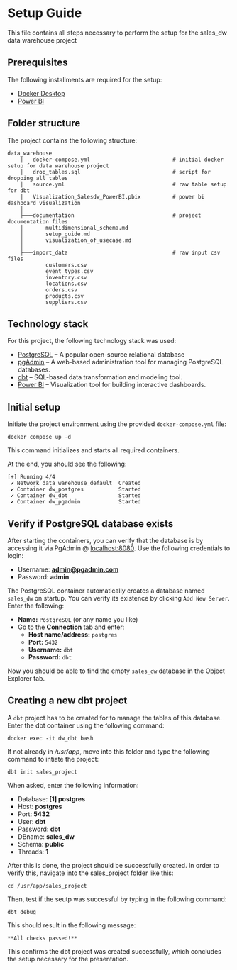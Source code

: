 # Setup Guide
This file contains all steps necessary to perform the setup for the sales_dw data warehouse project

## Prerequisites
The following installments are required for the setup:

- [Docker Desktop](https://www.docker.com/products/docker-desktop)
- [Power BI](https://powerbi.microsoft.com/)

## Folder structure
The project contains the following structure:
````
data_warehouse
    │   docker-compose.yml                          # initial docker setup for data warehouse project
    │   drop_tables.sql                             # script for dropping all tables
    │   source.yml                                  # raw table setup for dbt
    │   Visualization_Salesdw_PowerBI.pbix          # power bi dashboard visualization
    │
    ├───documentation                               # project documentation files
    │       multidimensional_schema.md
    │       setup_guide.md
    │       visualization_of_usecase.md
    │
    ├───import_data                                 # raw input csv files 
            customers.csv
            event_types.csv                         
            inventory.csv
            locations.csv
            orders.csv
            products.csv
            suppliers.csv
````

## Technology stack
For this project, the following technology stack was used:

- [PostgreSQL](https://www.postgresql.org/) – A popular open-source relational database
- [pgAdmin](https://www.pgadmin.org/) – A web-based administration tool for managing PostgreSQL databases.
- [dbt](https://www.getdbt.com/) – SQL-based data transformation and modeling tool.
- [Power BI](https://powerbi.microsoft.com/) – Visualization tool for building interactive dashboards.

## Initial setup
Initiate the project environment using the provided `docker-compose.yml` file:

````docker compose up -d````

This command initializes and starts all required containers.

At the end, you should see the following:

````
[+] Running 4/4
 ✔ Network data_warehouse_default  Created
 ✔ Container dw_postgres           Started
 ✔ Container dw_dbt                Started
 ✔ Container dw_pgadmin            Started
 ````

## Verify if PostgreSQL database exists
After starting the containers, you can verify that the database is by accessing it via PgAdmin @ [localhost:8080](http://localhost:8080/).
Use the following credentials to login:

- Username: **admin@pgadmin.com**
- Password: **admin**

The PostgreSQL container automatically creates a database named `sales_dw` on startup. You can verify its existence by clicking `Add New Server`. Enter the following:

- **Name:** `PostgreSQL` (or any name you like)
- Go to the **Connection** tab and enter:
    - **Host name/address:** `postgres`
    - **Port:** `5432`
    - **Username:** `dbt`
    - **Password:** `dbt`

Now you should be able to find the empty `sales_dw` database in the Object Explorer tab.

## Creating a new dbt project
A `dbt` project has to be created for to manage the tables of this database. Enter the dbt container using the following command:

````docker exec -it dw_dbt bash````

If not already in */usr/app*, move into this folder and type the following command to intiate the project:

````dbt init sales_project````

When asked, enter the following information:
- Database: **[1] postgres**
- Host: **postgres**
- Port: **5432**
- User: **dbt**
- Password: **dbt**
- DBname: **sales_dw**
- Schema: **public**
- Threads: **1**

After this is done, the project should be successfully created. In order to verify this, navigate into the sales_project folder like this:

````cd /usr/app/sales_project````

Then, test if the seutp was successful by typing in the following command:

````dbt debug````

This should result in the following message:

````**All checks passed!**````

This confirms the dbt project was created successfully, which concludes the setup necessary for the presentation.